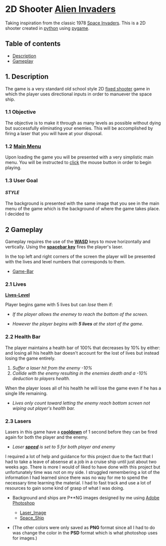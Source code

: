 # 2D Shooter [Alien Invaders](https://github.com/CHAMPION316)

Taking inspiration from the classic 1978 [Space Invaders](https://en.wikipedia.org/wiki/Space_Invaders). This is a 2D shooter created in [python](https://www.python.org/) using [pygame](https://www.pygame.org/news). 

## Table of contents

- [Description](#description)
- [Gameplay](#gameplay)

## 1. Description

The game is a very standard old school style 2D [fixed shooter](https://en.wikipedia.org/wiki/Shoot_%27em_up#Fixed_shooters) game in which the player uses directional inputs in order to manuever the space ship. 

### 1.1 Objective

The objective is to make it through as many levels as possible without dying but successfully eliminating your enemies. This will be accomplished by firing a laser that you will have at your disposal.

### 1.2 [**Main Menu**](readme-files/main-menu.jpg)

Upon loading the game you will be presented with a very simplistic main menu. You will be instructed to [click](readme-files/start-game.jpg) the mouse button in order to begin playing.

### 1.3 User Goal

#### *STYLE*
The background is presented with the same image that you see in the main menu of the game which is the background of where the game takes place. I decided to 

## 2 Gameplay

Gameplay requires the use of the [**WASD**](readme-files/move-input.jpg) keys to move horizontally and vertically. Using the [**spacebar key**](readme-files/space-shoot.jpg) fires the player's laser.

In the top left and right corners of the screen the player will be presented with the lives and level numbers that corresponds to them.
- [Game-Bar](readme-files/game-bar.jpg)

### 2.1 Lives

[**Lives-Level**](readme-files/lives-level.jpg)

Player begins game with 5 lives but can _lose_ them if:

- _If the player allows the enemey to reach the bottom of the screen._

- _However the player begins with **5 lives** at the start of the game._

### 2.2 Health Bar

The player maintains a health bar of 100% that decreases by 10% by either: and losing all his health bar doesn't account for the lost of lives but instead losing the game entirely. 

1. _Suffer a laser hit from the enemy -10%_
2. _Collide with the enemy resulting in the enemies death and a -10% deduction to players health._

When the player loses all of his health he will lose the game even if he has a single life remaining.

- _Lives only count toward letting the enemy reach bottom screen not wiping out player's health bar._

### 2.3 Lasers

Lasers in this game have a [__cooldown__](readme-files/cooldown-shot.jpg) of 1 second before they can be fired again for both the player and the enemy.

- _Laser [**speed**](readme-files/laser-speed.jpg) is set to 5 for both player and enemy_

I required a lot of help and guidance for this project due to the fact that I had to take a leave of absense at a job in a cruise ship until just about two weeks ago. There is more I would of liked to have done with this project but unfortunately time was not on my side. I struggled remembering a lot of the information I had learned since there was no way for me to spend the necessary time learning the material. I had to fast track and use a lot of resources to gain some kind of grasp of what I was doing. 

- Background and ships are P**NG images designed by me using [Adobe Photoshop](https://www.adobe.com/products/photoshop.html)

    * [Laser_Image](readme-files/laser_green_0.jpg)
    * [Space_Ship](readme-files/space_ship_creation.jpg)
- (The other colors were only saved as **PNG** format since all I had to do was change the color in the **PSD** format which is what photoshop uses for images.)


